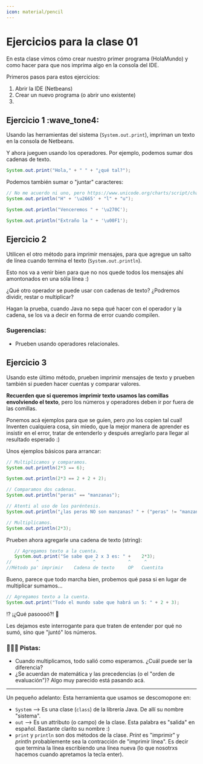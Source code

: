 ```yaml
---
icon: material/pencil
---
```

# Ejercicios para la clase 01
En esta clase vimos cómo crear nuestro primer programa (HolaMundo) y como hacer para que nos imprima algo en la consola
del IDE.

Primeros pasos para estos ejercicios:
1. Abrir la IDE (Netbeans)
2. Crear un nuevo programa (o abrir uno existente)
3. 

## Ejercicio 1 :wave_tone4:
Usando las herramientas del sistema (`System.out.print`), impriman un texto en la consola de Netbeans.

Y ahora jueguen usando los operadores. Por ejemplo, podemos sumar dos cadenas de texto.

``` java
System.out.print("Hola," + " " + "¿qué tal?");
```
Podemos también sumar o "juntar" caracteres:

``` java
// No me acuerdo ni uno, pero https://www.unicode.org/charts/script/chart_Symbol-Other.html
System.out.println("H" + '\u2665' + "l" + "u");

System.out.println("Venceremos " + '\u270C');

System.out.println("Extraño la " + '\u00F1');
```


## Ejercicio 2
Utilicen el otro método para imprimir mensajes, para que agregue un salto de línea cuando termina el texto
(`System.out.println`).

Esto nos va a venir bien para que no nos quede todos los mensajes ahí amontonados en una sóla línea :)

¿Qué otro operador se puede usar con cadenas de texto? ¿Podremos dividir, restar o multiplicar?

Hagan la prueba, cuando Java no sepa qué hacer con el operador y la cadena, se los va a decir en forma de error cuando
compilen.

### Sugerencias:

- Prueben usando operadores relacionales.

## Ejercicio 3
Usando este último método, prueben imprimir mensajes de texto y prueben también si pueden hacer cuentas y comparar valores.

**Recuerden que si queremos imprimir texto usamos las comillas envolviendo el texto**, pero los números y operadores
deben ir por fuera de las comillas.

Ponemos acá ejemplos para que se guíen, pero ¡no los copien tal cual! Inventen cualquiera cosa, sin miedo, que la mejor
manera de aprender es insistir en el error, tratar de entenderlo y después arreglarlo para llegar al resultado esperado :)

Unos ejemplos básicos para arrancar:

``` java
// Multiplicamos y comparamos.
System.out.println(2*3 == 6);

System.out.println(2*3 == 2 + 2 + 2);

// Comparamos dos cadenas. 
System.out.println("peras" == "manzanas");

// Atenti al uso de los paréntesis.
System.out.println("¿las peras NO son manzanas? " + ("peras" != "manzanas"));
```

``` java
// Multiplicamos.
System.out.println(2*3);
```

Prueben ahora agregarle una cadena de texto (string):

```java
   // Agregamos texto a la cuenta.
   System.out.print("Se sabe que 2 x 3 es: " +    2*3);
//         ^                    ^            ^     ^
//Método pa' imprimir    Cadena de texto     OP   Cuentita
```

Bueno, parece que todo marcha bien, probemos qué pasa si en lugar de multiplicar sumamos...

```java
// Agregamos texto a la cuenta.
System.out.print("Todo el mundo sabe que habrá un 5: " + 2 + 3);
```

:interrobang: ¡¿Qué pasoooó?! :thinking: 

Les dejamos este interrogante para que traten de entender por qué no sumó, sino que "juntó" los números.

### 🕵🏽‍♀️ Pistas:

- Cuando multiplicamos, todo salió como esperamos. ¿Cuál puede ser la diferencia?
- ¿Se acuerdan de matemática y las precedencias (o el "orden de evaluación")? Algo muy parecido está pasando acá.



---
Un pequeño adelanto: Esta herramienta que usamos se descomopone en:

- `System` --> Es una clase (`class`) de la librería Java. De allí su nombre "sistema".
- `out` --> Es un attributo (o campo) de la clase. Esta palabra es "salida" en español. Bastante clarito su nombre :)
- `print` y `println` son dos métodos de la clase. _Print_ es "imprimir" y _println_ probablemente sea la contracción de
"imprimir línea". Es decir que termina la línea escribiendo una línea nueva (lo que nosotrxs hacemos cuando apretamos
la tecla enter). 